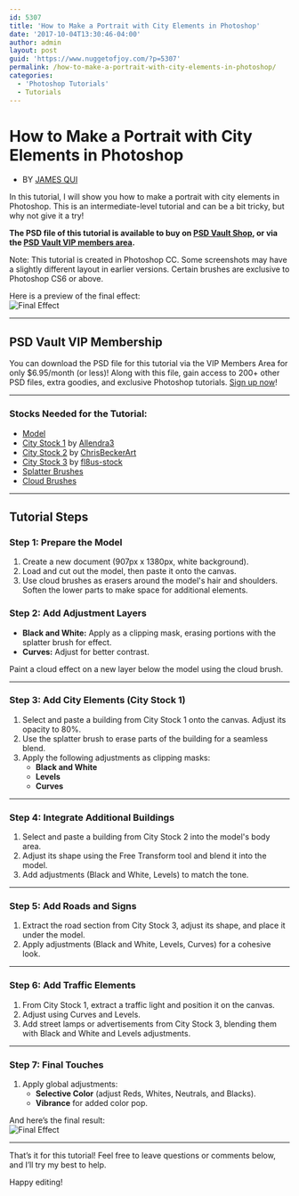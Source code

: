 ```yaml
---
id: 5307
title: 'How to Make a Portrait with City Elements in Photoshop'
date: '2017-10-04T13:30:46-04:00'
author: admin
layout: post
guid: 'https://www.nuggetofjoy.com/?p=5307'
permalink: /how-to-make-a-portrait-with-city-elements-in-photoshop/
categories:
  - 'Photoshop Tutorials'
  - Tutorials
---
```


# How to Make a Portrait with City Elements in Photoshop

- BY [JAMES QUI](https://www.psdvault.com/author/admin/ "James Qu")

In this tutorial, I will show you how to make a portrait with city elements in Photoshop. This is an intermediate-level tutorial and can be a bit tricky, but why not give it a try!

**The PSD file of this tutorial is available to buy on [PSD Vault Shop](https://shop.psdvault.com/collections/photo-effect-psd-files/products/psd-file-how-to-make-a-portrait-with-city-elements-in-photoshop), or via the [PSD Vault VIP members area](https://vip.psdvault.com/).**

Note: This tutorial is created in Photoshop CC. Some screenshots may have a slightly different layout in earlier versions. Certain brushes are exclusive to Photoshop CS6 or above.

Here is a preview of the final effect:  
![Final Effect](http://www.psdvault.com/img/2016/06/city-man-flatten.jpg)

---

## PSD Vault VIP Membership

You can download the PSD file for this tutorial via the VIP Members Area for only $6.95/month (or less)! Along with this file, gain access to 200+ other PSD files, extra goodies, and exclusive Photoshop tutorials. [Sign up now](http://www.psdvault.com/vip/signup.php)!

---

### Stocks Needed for the Tutorial:

- [Model](http://www.psdvault.com/img/2016/06/Stock_Stock_7_by_stock_cursedmind.jpg)
- [City Stock 1](http://allendra3.deviantart.com/art/City-Street-Stock-186442967) by [Allendra3](http://allendra3.deviantart.com/)
- [City Stock 2](http://chrisbeckerart.deviantart.com/art/Jersey-City-Skyline-at-Sunset-97199302) by [ChrisBeckerArt](http://chrisbeckerart.deviantart.com/)
- [City Stock 3](http://fl8us-stock.deviantart.com/art/Deserted-City-4804145) by [fl8us-stock](http://fl8us-stock.deviantart.com/)
- [Splatter Brushes](http://www.deviantart.com/art/Dried-Blood-Splatters-146720033)
- [Cloud Brushes](http://www.deviantart.com/browse/all/resources/applications/psbrushes/?q=clouds)

---

## Tutorial Steps

### Step 1: Prepare the Model
1. Create a new document (907px x 1380px, white background).
2. Load and cut out the model, then paste it onto the canvas.
3. Use cloud brushes as erasers around the model's hair and shoulders. Soften the lower parts to make space for additional elements.

### Step 2: Add Adjustment Layers
- **Black and White:** Apply as a clipping mask, erasing portions with the splatter brush for effect.  
- **Curves:** Adjust for better contrast.

Paint a cloud effect on a new layer below the model using the cloud brush.

---

### Step 3: Add City Elements (City Stock 1)
1. Select and paste a building from City Stock 1 onto the canvas. Adjust its opacity to 80%.
2. Use the splatter brush to erase parts of the building for a seamless blend.
3. Apply the following adjustments as clipping masks:
   - **Black and White**
   - **Levels**
   - **Curves**

---

### Step 4: Integrate Additional Buildings
1. Select and paste a building from City Stock 2 into the model's body area.
2. Adjust its shape using the Free Transform tool and blend it into the model.
3. Add adjustments (Black and White, Levels) to match the tone.

---

### Step 5: Add Roads and Signs
1. Extract the road section from City Stock 3, adjust its shape, and place it under the model.
2. Apply adjustments (Black and White, Levels, Curves) for a cohesive look.

---

### Step 6: Add Traffic Elements
1. From City Stock 1, extract a traffic light and position it on the canvas.
2. Adjust using Curves and Levels.
3. Add street lamps or advertisements from City Stock 3, blending them with Black and White and Levels adjustments.

---

### Step 7: Final Touches
1. Apply global adjustments:
   - **Selective Color** (adjust Reds, Whites, Neutrals, and Blacks).
   - **Vibrance** for added color pop.

And here’s the final result:  
![Final Effect](http://www.psdvault.com/img/2016/06/city-man-flatten.jpg)

---

That’s it for this tutorial! Feel free to leave questions or comments below, and I’ll try my best to help.

Happy editing!
